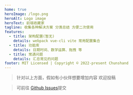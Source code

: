 ```yaml
---
home: true
heroImage: /logo.png
heroAlt: Logo image
heroText: 前端收藏家
tagline: 收集各种解决方案 分类总结 方便二次使用
features:
  - title: 架构配置(暂无)
    details: webpack vue-cli vite 常用配置集合
  - title: 功能库
    details: 日期时间、数学运算、拖拽 等
  - title: 常遇问题
    details: 汇总常见的问题
footer: MIT Licensed | Copyright © 2022-present Chunshand
---
```


> 针对以上方面，假如有小伙伴想要增加内容 欢迎投稿


> 可前往 <a href="https://github.com/chunshand/chunshand.github.io/issues" target="_bank">Github Issues</a>提交

